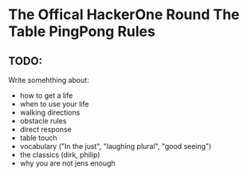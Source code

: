 # The Offical HackerOne Round The Table PingPong Rules

## TODO:

Write somehthing about:
- how to get a life
- when to use your life
- walking directions
- obstacle rules
- direct response
- table touch
- vocabulary ("In the just", "laughing plural", "good seeing")
- the classics (dirk, philip)
- why you are not jens enough
